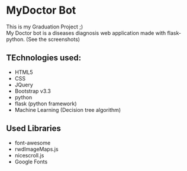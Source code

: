 # MyDoctor Bot

This is my Graduation Project ;)  
My Doctor bot is a diseases diagnosis web application made with flask-python. (See the screenshots)

## TEchnologies used:

* HTML5
* CSS
* JQuery
* Bootstrap v3.3
* python
* flask (python framework)
* Machine Learning (Decision tree algorithm)

## Used Libraries

* font-awesome
* rwdImageMaps.js
* nicescroll.js
* Google Fonts


